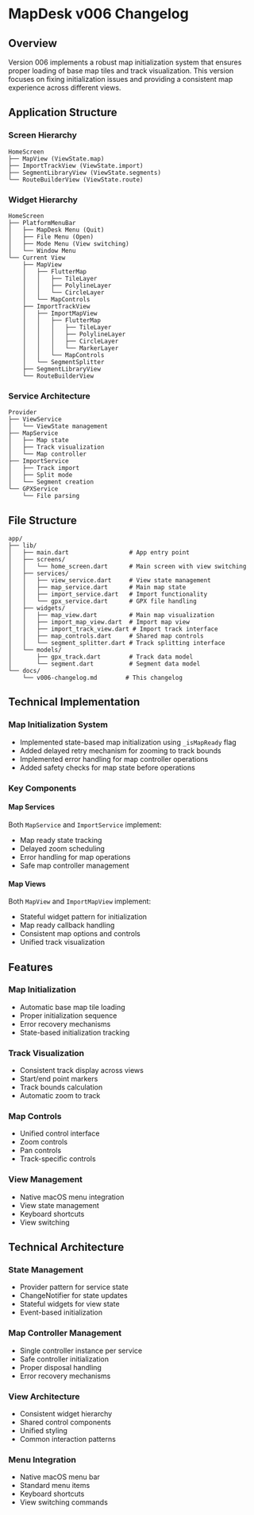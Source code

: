 # MapDesk v006 Changelog

## Overview
Version 006 implements a robust map initialization system that ensures proper loading of base map tiles and track visualization. This version focuses on fixing initialization issues and providing a consistent map experience across different views.

## Application Structure

### Screen Hierarchy
```
HomeScreen
├── MapView (ViewState.map)
├── ImportTrackView (ViewState.import)
├── SegmentLibraryView (ViewState.segments)
└── RouteBuilderView (ViewState.route)
```

### Widget Hierarchy
```
HomeScreen
├── PlatformMenuBar
│   ├── MapDesk Menu (Quit)
│   ├── File Menu (Open)
│   ├── Mode Menu (View switching)
│   └── Window Menu
└── Current View
    ├── MapView
    │   ├── FlutterMap
    │   │   ├── TileLayer
    │   │   ├── PolylineLayer
    │   │   └── CircleLayer
    │   └── MapControls
    ├── ImportTrackView
    │   ├── ImportMapView
    │   │   ├── FlutterMap
    │   │   │   ├── TileLayer
    │   │   │   ├── PolylineLayer
    │   │   │   ├── CircleLayer
    │   │   │   └── MarkerLayer
    │   │   └── MapControls
    │   └── SegmentSplitter
    ├── SegmentLibraryView
    └── RouteBuilderView
```

### Service Architecture
```
Provider
├── ViewService
│   └── ViewState management
├── MapService
│   ├── Map state
│   ├── Track visualization
│   └── Map controller
├── ImportService
│   ├── Track import
│   ├── Split mode
│   └── Segment creation
└── GPXService
    └── File parsing
```

## File Structure
```
app/
├── lib/
│   ├── main.dart                 # App entry point
│   ├── screens/
│   │   └── home_screen.dart      # Main screen with view switching
│   ├── services/
│   │   ├── view_service.dart     # View state management
│   │   ├── map_service.dart      # Main map state
│   │   ├── import_service.dart   # Import functionality
│   │   └── gpx_service.dart      # GPX file handling
│   ├── widgets/
│   │   ├── map_view.dart         # Main map visualization
│   │   ├── import_map_view.dart  # Import map view
│   │   ├── import_track_view.dart # Import track interface
│   │   ├── map_controls.dart     # Shared map controls
│   │   └── segment_splitter.dart # Track splitting interface
│   └── models/
│       ├── gpx_track.dart        # Track data model
│       └── segment.dart          # Segment data model
└── docs/
    └── v006-changelog.md        # This changelog
```

## Technical Implementation

### Map Initialization System
- Implemented state-based map initialization using `_isMapReady` flag
- Added delayed retry mechanism for zooming to track bounds
- Implemented error handling for map controller operations
- Added safety checks for map state before operations

### Key Components

#### Map Services
Both `MapService` and `ImportService` implement:
- Map ready state tracking
- Delayed zoom scheduling
- Error handling for map operations
- Safe map controller management

#### Map Views
Both `MapView` and `ImportMapView` implement:
- Stateful widget pattern for initialization
- Map ready callback handling
- Consistent map options and controls
- Unified track visualization

## Features

### Map Initialization
- Automatic base map tile loading
- Proper initialization sequence
- Error recovery mechanisms
- State-based initialization tracking

### Track Visualization
- Consistent track display across views
- Start/end point markers
- Track bounds calculation
- Automatic zoom to track

### Map Controls
- Unified control interface
- Zoom controls
- Pan controls
- Track-specific controls

### View Management
- Native macOS menu integration
- View state management
- Keyboard shortcuts
- View switching

## Technical Architecture

### State Management
- Provider pattern for service state
- ChangeNotifier for state updates
- Stateful widgets for view state
- Event-based initialization

### Map Controller Management
- Single controller instance per service
- Safe controller initialization
- Proper disposal handling
- Error recovery mechanisms

### View Architecture
- Consistent widget hierarchy
- Shared control components
- Unified styling
- Common interaction patterns

### Menu Integration
- Native macOS menu bar
- Standard menu items
- Keyboard shortcuts
- View switching commands 